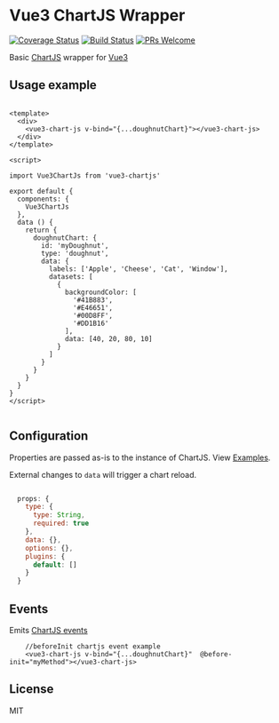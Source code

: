 # Vue3 ChartJS Wrapper

[![Coverage Status](https://coveralls.io/repos/github/J-T-McC/vue3-chartjs/badge.svg?branch=main)](https://coveralls.io/github/J-T-McC/vue3-chartjs?branch=main)
[![Build Status](https://travis-ci.org/J-T-McC/vue3-chartjs.svg?branch=main)](https://travis-ci.org/J-T-McC/vue3-chartjs)
[![PRs Welcome](https://img.shields.io/badge/PRs-welcome-brightgreen.svg?style=flat-square)](https://github.com/J-T-McC/vue3-chartjs/pulls)

Basic [ChartJS](https://www.chartjs.org/) wrapper for [Vue3](https://v3.vuejs.org/)

## Usage example

```vue

<template>
  <div>
    <vue3-chart-js v-bind="{...doughnutChart}"></vue3-chart-js>
  </div>
</template>

<script>

import Vue3ChartJs from 'vue3-chartjs'

export default {
  components: {
    Vue3ChartJs
  },
  data () {
    return {
      doughnutChart: {
        id: 'myDoughnut',
        type: 'doughnut',
        data: {
          labels: ['Apple', 'Cheese', 'Cat', 'Window'],
          datasets: [
            {
              backgroundColor: [
                '#41B883',
                '#E46651',
                '#00D8FF',
                '#DD1B16'
              ],
              data: [40, 20, 80, 10]
            }
          ]
        }
      }
    }
  }
}
</script>


```

## Configuration

Properties are passed as-is to the instance of ChartJS. View [Examples](https://www.chartjs.org/docs/latest/getting-started/usage.html).

External changes to ```data``` will trigger a chart reload. 

```js

  props: {
    type: {
      type: String,
      required: true
    },
    data: {},
    options: {},
    plugins: {
      default: []
    }
  }

```

## Events

Emits [ChartJS events](https://www.chartjs.org/docs/latest/developers/plugins.html#plugin-core-api)

```vue
    //beforeInit chartjs event example
    <vue3-chart-js v-bind="{...doughnutChart}"  @before-init="myMethod"></vue3-chart-js>
```

## License

MIT